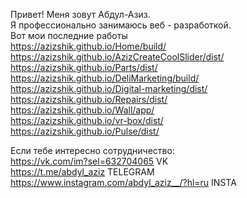 Привет! Меня зовут Абдул-Азиз. <br>
Я профессионально занимаюсь веб - разработкой. <br>
Вот мои последние работы <br>
https://azizshik.github.io/Home/build/<br>
https://azizshik.github.io/AzizCreateCoolSlider/dist/<br>
https://azizshik.github.io/Parts/dist/<br>
https://azizshik.github.io/DeliMarketing/build/ <br>
https://azizshik.github.io/Digital-marketing/dist/<br>
https://azizshik.github.io/Repairs/dist/<br>
https://azizshik.github.io/Wall/app/<br>
https://azizshik.github.io/vr-box/dist/<br>
https://azizshik.github.io/Pulse/dist/<br>


Если тебе интересно сотрудничество: <br>
https://vk.com/im?sel=632704065 VK<br>
https://t.me/abdyl_aziz TELEGRAM<br>
https://www.instagram.com/abdyl_aziz__/?hl=ru INSTA<br>

